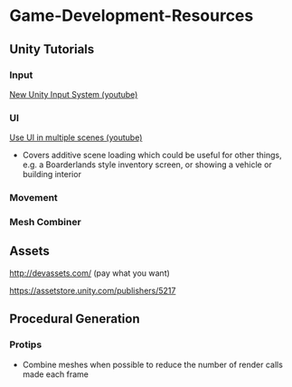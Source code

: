 # Game-Development-Resources
## Unity Tutorials
### Input
[New Unity Input System (youtube)](https://youtu.be/zIhtPSX8hqA)

### UI
[Use UI in multiple scenes (youtube)](https://www.youtube.com/watch?v=6ztY9-IX3Qg)
* Covers additive scene loading which could be useful for other things, e.g. a Boarderlands style inventory screen, or showing a vehicle or building interior 


### Movement

### Mesh Combiner

## Assets

http://devassets.com/ (pay what you want)

https://assetstore.unity.com/publishers/5217

## Procedural Generation

### Protips
* Combine meshes when possible to reduce the number of render calls made each frame
